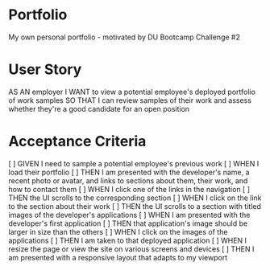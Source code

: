 # Portfolio
 My own personal portfolio - motivated by DU Bootcamp Challenge #2


# User Story
AS AN employer
I WANT to view a potential employee's deployed portfolio of work samples
SO THAT I can review samples of their work and assess whether they're a good candidate for an open position


# Acceptance Criteria
[ ] GIVEN I need to sample a potential employee's previous work
[ ] WHEN I load their portfolio
[ ] THEN I am presented with the developer's name, a recent photo or avatar, and links to sections about them, their work, and how to contact them
[ ] WHEN I click one of the links in the navigation
[ ] THEN the UI scrolls to the corresponding section
[ ] WHEN I click on the link to the section about their work
[ ] THEN the UI scrolls to a section with titled images of the developer's applications
[ ] WHEN I am presented with the developer's first application
[ ] THEN that application's image should be larger in size than the others
[ ] WHEN I click on the images of the applications
[ ] THEN I am taken to that deployed application
[ ] WHEN I resize the page or view the site on various screens and devices
[ ] THEN I am presented with a responsive layout that adapts to my viewport

